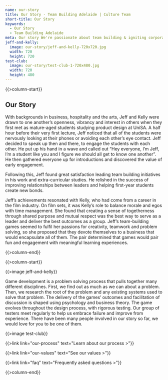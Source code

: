 ```yaml
---
name: our-story
title: Our Story - Team Building Adelaide | Culture Team
short-title: Our Story
keywords:
  - Our Story
  - Team Building Adelaide
meta: Our story We're passionate about team building & igniting corporate culture in Adelaide with our B2B service for team building game sessions.
jeff-and-kelly: 
  image: our-story/jeff-and-kelly-720x720.jpg
  width: 720
  height: 720
test-club:
  image: our-story/test-club-1-720x480.jpg
  width: 720
  height: 480
---
```

{{>column-start}}

## Our Story

With backgrounds in business, hospitality and the arts, Jeff and Kelly were drawn to one another’s openness, vibrancy and interest in others when they first met as mature-aged students studying product design at UniSA. A half hour before their very first lecture, Jeff noticed that all of the students were nervously looking at their phones or avoiding each other’s eye contact. Jeff decided to speak up then and there, to engage the students with each other. He put up his hand in a wave and called out “Hey everyone, I’m Jeff, I’m a student like you and I figure we should all get to know one another”. He then gathered everyone up for introductions and discovered the value of early engagement.

Following this, Jeff found great satisfaction leading team building initiatives in his work and extra-curricular studies. He relished in the success of improving relationships between leaders and helping first-year students create new bonds.

Jeff’s achievements resonated with Kelly, who had come from a career in the film industry. On film sets, it was Kelly’s role to balance morale and egos with time management. She found that creating a sense of togetherness through shared purpose and mutual respect was the best way to serve as a leader and deliver the best outcomes as a group. Jeff’s team-building games seemed to fulfil her passions for creativity, teamwork and problem solving, so she proposed that they devote themselves to a business that would encapsulate all of them. The pair determined that games would pair fun and engagement with meaningful learning experiences.

{{>column-end}}

{{>column-start}}

{{>image jeff-and-kelly}}

Game development is a problem solving process that pulls together many different disciplines. First, we find out as much as we can about a problem. Then, we research the root of the problem and any existing systems used to solve that problem. The delivery of the games’ outcomes and facilitation of discussion is shaped using psychology and business theory. The game evolves throughout the design process, with rigorous testing. Our group of testers meet regularly to help us embrace failure and improve from experience. There have been many people involved in our story so far, we would love for you to be one of them.

{{>image test-club}}

{{>link link="our-process" text="Learn about our process >"}}

{{>link link="our-values" text="See our values >"}}

{{>link link="faq" text="Frequently asked questions >"}}


{{>column-end}}